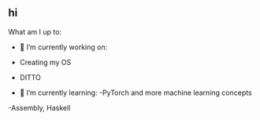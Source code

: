 ## hi
What am I up to: 
- 🔭 I’m currently working on:

- Creating my OS

- DITTO  

- 🌱 I’m currently learning:
-PyTorch and more machine learning concepts

-Assembly, Haskell 
